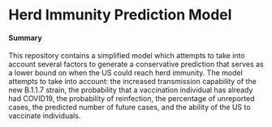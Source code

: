 # Herd Immunity Prediction Model

#### Summary

This repository contains a simplified model which attempts to take into account
several factors to generate a conservative prediction that serves as a
lower bound on when the US could reach herd immunity. The model attempts to 
take into account: the increased transmission capability of the new B.1.1.7 
strain, the probability that a vaccination individual has already had COVID19, 
the probability of reinfection, the percentage of unreported cases, the predicted
number of future cases, and the ability of the US to vaccinate individuals.